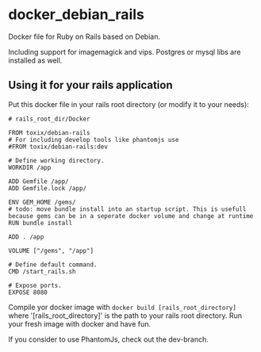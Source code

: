 # docker_debian_rails
Docker file for Ruby on Rails based on Debian.

Including support for imagemagick and vips.
Postgres or mysql libs are installed as well.



## Using it for your rails application
Put this docker file in your rails root directory (or modify it to your needs):
```
# rails_root_dir/Docker

FROM toxix/debian-rails
# For including develop tools like phantomjs use
#FROM toxix/debian-rails:dev

# Define working directory.
WORKDIR /app

ADD Gemfile /app/
ADD Gemfile.lock /app/

ENV GEM_HOME /gems/
# todo: move bundle install into an startup script. This is usefull because gems can be in a seperate docker volume and change at runtime
RUN bundle install

ADD . /app

VOLUME ["/gems", "/app"]

# Define default command.
CMD /start_rails.sh

# Expose ports.
EXPOSE 8080
```

Compile yor docker image with ```docker build [rails_root_directory]``` where '[rails_root_directory]' is the path to your rails root directory. Run your fresh image with docker and have fun.


If you consider to use PhantomJs, check out the dev-branch.
